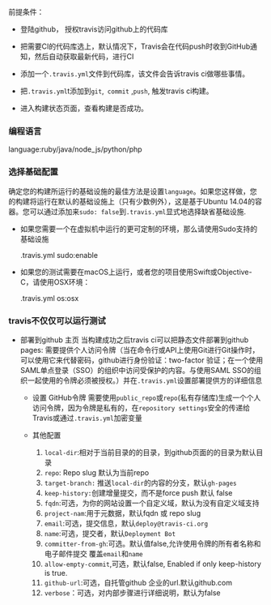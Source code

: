 前提条件：

- 登陆github， 授权travis访问github上的代码库

- 把需要CI的代码库选上，默认情况下，Travis会在代码push时收到GitHub通知，然后自动获取最新代码，进行CI
- 添加一个`.travis.yml`文件到代码库，该文件会告诉travis ci做哪些事情。
- 把`.travis.yml`t添加到`git`,` commit` ,`push`, 触发travis ci构建。
- 进入构建状态页面，查看构建是否成功。

### 编程语言
  
  language:ruby/java/node_js/python/php

### 选择基础配置

确定您的构建所运行的基础设施的最佳方法是设置`language`。如果您这样做，您的构建将运行在默认的基础设施上（只有少数例外），这是基于Ubuntu 14.04的容器。您可以通过添加来`sudo: false`到`.travis.yml`显式地选择缺省基础设施.

- 如果您需要一个在虚拟机中运行的更可定制的环境，那么请使用Sudo支持的基础设施

    .travis.yml
    sudo:enable

- 如果您的测试需要在macOS上运行，或者您的项目使用Swift或Objective-C，请使用OSX环境：

    .travis.yml
    os:osx

### travis不仅仅可以运行测试

- 部署到github 主页
  当构建成功之后travis ci可以把静态文件部署到github pages:
  需要提供个人访问令牌（当在命令行或API上使用Git进行Git操作时，可以使用它来代替密码，github进行身份验证：two-factor 验证；在一个使用SAML单点登录（SSO）的组织中访问受保护的内容。与使用SAML SSO的组织一起使用的令牌必须被授权。）并在`.travis.yml`设置部署提供方的详细信息
  
  - 设置 GitHub令牌
    需要使用`public_repo`或`repo`(私有存储库)生成一个个人访问令牌，因为令牌是私有的，在` repository settings `安全的传递给Travis或通过`.travis.yml`加密变量
  - 其他配置
  
    1. `local-dir`:相对于当前目录的的目录，到github页面的的目录为默认目录
    2. `repo`: Repo slug 默认为当前repo
    3. `target-branch:`  推送`local-dir`的内容的分支，默认`gh-pages`
    4. `keep-history:`创建增量提交，而不是force push 默认 false
    5. `fqdn`:可选，为你的网站设置一个自定义域，默认为没有自定义域支持
    6. `project-nam`:用于元数据，默认fqdn 或 repo slug
    7. `email`:可选，提交信息，默认`deploy@travis-ci.org`
    8. `name`:可选，提交者，默认`Deployment Bot`
    9. `committer-from-gh`:可选。默认值false,允许使用令牌的所有者名称和电子邮件提交 覆盖`email`和`name`
    10. `allow-empty-commit`,可选，默认false, Enabled if only keep-history is true.
    11. `github-url`:可选，自托管github 企业的url.默认github.com
    12. `verbose`：可选，对内部步骤进行详细说明，默认为false
  

    
    
